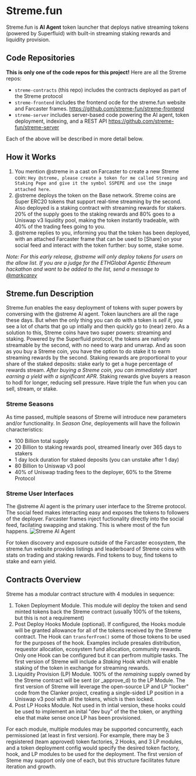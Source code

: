 # Streme.fun

Streme.fun is **AI Agent** token launcher that deploys native streaming tokens (powered by Superfluid) with built-in streaming staking rewards and liquidity provision.

## Code Repositories
**This is only one of the code repos for this project!** Here are all the Streme repos:

- `streme-contracts` (this repo) includes the contracts deployed as part of the Streme protocol
- `streme-frontend` includes the frontend ocde for the streme.fun website and Farcaster frames. https://github.com/streme-fun/streme-frontend
- `streme-server` includes server-based code powering the AI agent, token deployment, indexing, and a REST API https://github.com/streme-fun/streme-server

Each of the above will be described in more detail below.

## How it Works
1. You mention @streme in a cast on Farcaster to create a new Streme coin: `Hey @streme, please create a token for me called Streming and Staking Pepe and give it the symbol SSPEPE and use the image attached here`.
2. @streme deploys the token on the Base network. Streme coins are Super ERC20 tokens that support real-time streaming by the second. Also deployed is a staking contract with streaming rewards for stakers. 20% of the supply goes to the staking rewards and 80% goes to a Uniswap v3 liquidity pool, making the token instantly tradeable, with 40% of the trading fees going to you.
3. @streme replies to you, informing you that the token has been deployed, with an attached Farcaster frame that can be used to [Share] on your social feed and interact with the token further: buy some, stake some.

_Note: For this early release, @streme will only deploy tokens for users on the allow list. If you are a judge for the ETHGlobal Agentic Ethereum hackathon and want to be added to the list, send a message to [@markcarey](https://warpcast.com/markcarey)_

## Streme.fun Description
Streme.fun enables the easy deployment of tokens with super powers by conversing with the @streme AI agent. Token launchers are all the rage these days. But when the only thing you can do with a token is _sell it_, you see a lot of charts that go up intially and then quickly go to (near) zero. As a solution to this, Streme coins have two super powers: streaming and staking. Powered by the Superfluid protocol, the tokens are natively streamable by the second, with no need to warp and unwrap. And as soon as you buy a Streme coin, you have the option to do stake it to earm streaming rewards by the second. Staking rewards are proportional to your share of the staked deposits: stake early to get a huge percentage of rewards stream. _After buying a Streme coin, you can immediately start earning a yield with a significant APR_. Staking rewards give buyers a reason to hodl for longer, reducing sell pressure. Have triple the fun when you can sell, stream, or stake.

### Streme Seasons
As time passed, multiple seasons of Streme will introduce new parameters and/or functionality. In *Season One*, deployements will have the followin characteristics:

- 100 Billion total supply
- 20 Billion to staking rewards pool, streamed linearly over 365 days to stakers
- 1 day lock duration for staked deposits (you can unstake after 1 day)
- 80 Billion to Uniswap v3 pool
- 40% of Uniswap trading fees to the deployer, 60% to the Streme Protocol

### Streme User Interfaces
The @streme AI agent is the primary user interface to the Streme protocol. The social feed makes interacting easy and exposes the tokens to followers of the deployer. Farcaster frames inject fuctionality directly into the social feed, facilating swapping and staking. This is where most of the fun happens.
![Streme AI Agent](https://api.streme.fun/images/streme-ai-example.png)

For token discovery and exposure outside of the Farcaster ecosystem, the streme.fun website provides listings and leaderboard of Streme coins with stats on trading and staking rewards. Find tokens to buy, find tokens to stake and earn yield.


## Contracts Overview

Streme has a modular contract structure with 4 modules in sequence:

1. Token Deployment Module. This module will deploy the token and send minted tokens back the Streme contract (usually 100% of the tokens, but this is not a requirement)
2. Post Deploy Hooks Module (optional). If configured, the Hooks module will be granted allowance for all of the tokens received by the Streme contract. The Hook can `transferFrom()` some of those tokens to be used for the purposes of the hook. Examples include presales distribution, requestor allocation, ecosystem fund allocation, community rewards. Only one Hook can be configured but it can perfrom multiple tasks. The first version of Streme will include a *Staking* Hook which will enable staking of the token in exchange for streaming rewards.
3. Liquidity Provision (LP) Module. 100% of the _remaining_ supply owned by the Streme contract will be sent (or _approve_d) to the LP Module. The first version of Streme will leverage the open-source LP and LP "locker" code from the Clanker project, creating a single-sided LP position in a Uniswap v3 pool with all the tokens, which is then locked.
4. Post LP Hooks Module. Not used in th intial version, these hooks could be used to implement an inital "dev buy" of the the token, or anything else that make sense once LP has been provisioned.

For each module, multiple modules may be supported concurrently, each permissioned (at least in first version). For example, there may be 3 regsistered (team approved) token factories, 2 Hooks, and 3 LP modules, and a token deployment config would specify the desired token factory, hook, and LP modules to be used for the deployment. The first version of Steme may support only one of each, but this structure facilitates future iteration and growth.